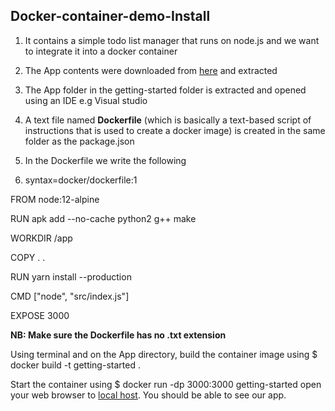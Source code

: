 ## Docker-container-demo-Install

1. It contains a simple todo list manager that runs on node.js and we want to integrate it into a docker container

2. The App contents were downloaded from [here](https://docs.docker.com/get-started/02_our_app/#:~:text=getting%2Dstarted%20repository) and extracted

3. The App folder in the getting-started folder is extracted and opened using an IDE e.g Visual studio 

4. A text file named **Dockerfile** (which is basically a text-based script of instructions that is used to create a docker image) is created in the same folder as the package.json

5. In the Dockerfile we write the following 

6. syntax=docker/dockerfile:1

FROM node:12-alpine

RUN apk add --no-cache python2 g++ make

WORKDIR /app

COPY . .

RUN yarn install --production

CMD ["node", "src/index.js"]

EXPOSE 3000

**NB: Make sure the Dockerfile has no .txt extension**

Using terminal and on the App directory, build the container image using $ docker build -t getting-started .

Start the container using $ docker run -dp 3000:3000 getting-started
open your web browser to [local host](http://localhost:3000). You should be able to see our app.
